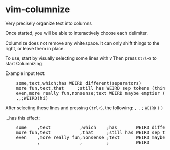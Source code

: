 vim-columnize
=============
Very precisely organize text into columns

Once started, you will be able to interactively choose each delimiter.

Columnize does not remove any whitespace. It can only shift things to the right,
or leave them in place.

To use, start by visually selecting some lines with `V`
Then press `Ctrl+S` to start Columnizing

Example input text:

<pre>
    some,text,which;has WEIRD different(separators)
    more fun,text,that     ;still has WEIRD sep tokens (things)
    even,more really fun,nonsense;text WEIRD maybe emptier ()
    ,,;WEIRD(hi)
</pre>

After selecting these lines and pressing `Ctrl+S`, the following:
`,` `,` `;` `WEIRD` `(` `)`

...has this effect:

<pre>
    some    ,text           ,which    ;has       WEIRD different     (separators)
    more fun,text           ,that     ;still has WEIRD sep tokens    (things    )
    even    ,more really fun,nonsense ;text      WEIRD maybe emptier (          )
            ,               ,         ;          WEIRD               (hi        )
</pre>
